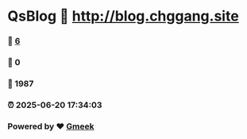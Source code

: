 # QsBlog :link: http://blog.chggang.site 
### :page_facing_up: [6](http://blog.chggang.site/tag.html) 
### :speech_balloon: 0 
### :hibiscus: 1987 
### :alarm_clock: 2025-06-20 17:34:03 
### Powered by :heart: [Gmeek](https://github.com/Meekdai/Gmeek)
